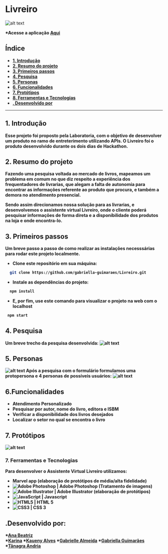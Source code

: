 # Livreiro
![alt text](src/img/toten.jpg)

<b> *Acesse a aplicação [Aqui](https://livreiro.vercel.app/) 
## Índice

- [1. Introdução](#1-introdução)
- [2. Resumo do projeto](#2-resumo-do-projeto)
- [3. Primeiros passos](#3-primeiros-passos)
- [4. Pesquisa](#4-pesquisa)
- [5. Personas](#3-personas)
- [6. Funcionalidades](#5-funcionalidades)
- [7. Protótipos](#6-protótipos)
- [8. Ferramentas e Tecnologias](#8-ferramentas-e-tecnologias)
- [. Desenvolvido por](#-desenvolvido-por)

---

## 1. Introdução

Esse projeto foi proposto pela Laboratoria, com o objetivo de desenvolver um produto no ramo de entreterimento utilizando APIs.
O Livreiro foi o produto desenvolvido durante os dois dias de Hackathon.

## 2. Resumo do projeto

Fazendo uma pesquisa voltada ao mercado de livros, mapeamos um problema em comum no que diz respeito a experiência dos frequentadores de livrarias, que alegam  a falta  de autonomia para encontrar as informações referente ao produto que procura, e também a demora no atendimento presencial.

Sendo assim direcionamos nossa solução para as  livrarias, e desenvolvemos o assistente virtual Livreiro, onde o cliente poderá pesquisar informações de forma direta e a disponibilidade dos produtos  na loja e onde encontra-lo.

## 3. Primeiros passos

Um breve passo a passo de como realizar as instalações necesssárias para rodar este projeto localmente.

- Clone este repositório em sua máquina:
```sh
  git clone https://github.com/gabriella-guimaraes/Livreiro.git
  ```
- Instale as dependências do projeto:
```sh
  npm install
  ```
- E, por fim, use este comando para visualizar o projeto na web com o localhost
 ```sh
  npm start
  ```

## 4. Pesquisa
Um breve trecho da pesquisa desenvolvida:
![alt text](src/img/pesquisa.jpg)

## 5. Personas
![alt text](src/img/student.jpg)
Após a pesquisa com o formulário formulamos uma protopersona e 4 personas de possíveis usuários:
![alt text](src/img/personas-livreiro.jpg)

## 6.Funcionalidades
- Atendimento Personalizado
- Pesquisar por autor, nome do livro, editora e ISBM
- Verificar a disponibilidade dos livros desejados
- Localizar o setor no qual se encontra o livro

## 7. Protótipos

![alt text](src/img/mockup.JPG)

### 7. Ferramentas e Tecnologias
Para desenvolver o **Assistente Virtual Livreiro** utilizamos:
- Marvel app (elaboração de protótipos de média/alta fidelidade)
- <img alt="Adobe Photoshop" src="https://img.shields.io/badge/adobe%20photoshop%20-%2331A8FF.svg?&style=for-the-badge&logo=adobe%20photoshop&logoColor=white"/> | Adobe Photoshop (Tratamento de imagens)
- <img alt="Adobe Illustrator" src="https://img.shields.io/badge/adobe%20illustrator%20-%23FF9A00.svg?&style=for-the-badge&logo=adobe%20illustrator&logoColor=white"/> | Adobe Illustrator (elaboração de protótipos)
- <img alt="JavaScript" src="https://img.shields.io/badge/javascript%20-%23323330.svg?&style=for-the-badge&logo=javascript&logoColor=%23F7DF1E"/> | Javascript
- <img alt="HTML5" src="https://img.shields.io/badge/html5%20-%23E34F26.svg?&style=for-the-badge&logo=html5&logoColor=white"/> | HTML 5
- <img alt="CSS3" src="https://img.shields.io/badge/css3%20-%231572B6.svg?&style=for-the-badge&logo=css3&logoColor=white"/> | CSS 3

## .Desenvolvido por:
*[Ana Beatriz](https://github.com/biacostadev)  
*[Karina](https://github.com/karina1602)
*[Kaueny Alves](https://github.com/Kaueny-Alves)
*[Gabrielle Almeida](https://github.com/GabrielleAlmeida)
*[Gabriella Guimarães](https://github.com/gabriella-guimaraes)
*[Tânagra Andria](https://github.com/TanagraAndria)
